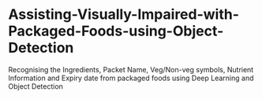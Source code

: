 # Assisting-Visually-Impaired-with-Packaged-Foods-using-Object-Detection
Recognising the Ingredients, Packet Name, Veg/Non-veg symbols, Nutrient Information and Expiry date from packaged foods using Deep Learning and Object Detection
